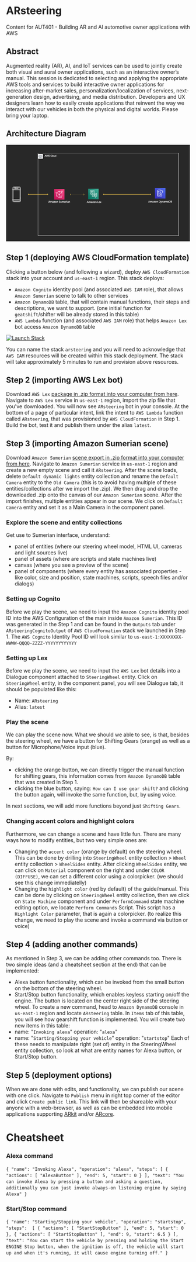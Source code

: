 # ARsteering
Content for AUT401 - Building AR and AI automotive owner applications with AWS

## Abstract
Augmented reality (AR), AI, and IoT services can be used to jointly create both visual and aural owner applications, such as an interactive owner’s manual. This session is dedicated to selecting and applying the appropriate AWS tools and services to build interactive owner applications for increasing after-market sales, personalization/localization of services, next-generation design, advertising, and media distribution. Developers and UX designers learn how to easily create applications that reinvent the way we interact with our vehicles in both the physical and digital worlds. Please bring your laptop.

## Architecture Diagram
![Architecture of ARsteering](./arch.png)

## Step 1 (deploying AWS CloudFormation template)
Clicking a button below (and following a wizard), deploy `AWS CloudFormation` stack into your account and `us-east-1` region. 
This stack deploys:
* `Amazon Cognito` identity pool (and associated `AWS IAM` role), that allows `Amazon Sumerian` scene to talk to other services
* `Amazon DynamoDB` table, that will contain manual functions, their steps and descriptions, we want to support. (one initial function for `geatshift`/shifter will be already stored in this table)
* `AWS Lambda` function (and associated `AWS IAM` role) that helps `Amazon Lex` bot access `Amazon DynamoDB` table

[![Launch Stack](https://cdn.rawgit.com/buildkite/cloudformation-launch-stack-button-svg/master/launch-stack.svg)](https://console.aws.amazon.com/cloudformation/home#/stacks/new?stackName=buildkite&templateURL=https://s3.amazonaws.com/my-great-stack.json)

You can name the stack `arsteering` and you will need to acknowledge that `AWS IAM` resources will be created within this stack deployment. 
The stack will take approximately 5 minutes to run and provision above resources.
## Step 2 (importing AWS Lex bot)
Download `AWS Lex` [package in .zip format into your computer from here](https://www.google.com). Navigate to `AWS Lex` service in `us-east-1` region, import the zip file that you've downloaded. You will now see `ARsteering` bot in your console. At the bottom of a page of particular intent, link the intent to `AWS Lambda` function called `ARsteering`, that was provisioned by `AWS CloudFormation` in Step 1. Build the bot, test it and publish them under the alias `latest`.

## Step 3 (importing Amazon Sumerian scene)
Download `Amazon Sumerian` [scene export in .zip format into your computer from here](https://www.google.com). Navigate to `Amazon Sumerian` service in `us-east-1` region and create a new empty scene and call it `ARsteering`. After the scene loads, delete `Default dynamic lights` entity collection and rename the `Default Camera` entity to the `Old Camera` (this is to avoid having multiple of these entities/collections after we import the .zip). We then drag and drop the downloaded .zip onto the canvas of our `Amazon Sumerian` scene. After the import finishes, multiple entities appear in our scene. We click on `Default Camera` entity and set it as a Main Camera in the component panel.
### Explore the scene and entity collections
Get use to Sumerian interface, understand:
* panel of entities (where our steering wheel model, HTML UI, cameras and light sources live)
* panel of assets (where are scripts and state machines live)
* canvas (where you see a preview of the scene)
* panel of components (where every entity has associated properties - like color, size and position, state machines, scripts, speech files and/or dialogs)
### Setting up Cognito
Before we play the scene, we need to input the `Amazon Cognito` identity pool ID into the AWS Configuration of the main  inside `Amazon Sumerian`. This ID was generated in the Step 1 and can be found in the `Outputs` tab under `ARsteeringCognitoOutput` of `AWS CloudFormation` stack we launched in Step 1. The `AWS Cognito` Identity Pool ID will look similar to `us-east-1:XXXXXXXX-WWWW-QQQQ-ZZZZ-YYYYYYYYYYYY`
### Setting up Lex
Before we play the scene, we need to input the `AWS Lex` bot details into a Dialogue component attached to `SteeringWheel` entity. Click on `SteeringWheel` entity, in the component panel, you will see Dialogue tab, it should be populated like this:
* Name: `ARsteering`
* Alias: `latest`
### Play the scene
We can play the scene now. What we should we able to see, is that, besides the steering wheel, we have a button for Shifting Gears (orange) as well as a button for Microphone/Voice input (blue). 

By:
* clicking the orange button, we can directly trigger the manual function for shifting gears, this information comes from `Amazon DynamoDB` table that was created in Step 1.
* clicking the blue button, saying: `How can I use gear shift?` and clicking the button again, will invoke the same function, but, by using voice.

In next sections, we will add more functions beyond just `Shifting Gears`.
### Changing accent colors and highlight colors
Furthermore, we can change a scene and have little fun. There are many ways how to modify entities, but two very simple ones are:
* Changing the `accent color` (orange by default) on the steering wheel. This can be done by drilling into `SteeringWheel` entity collection > `Wheel` entity collection > `WheelSides` entity. After clicking `WheelSides` entity, we can click on `Material` component on the right and under `COLOR (DIFFUSE)`, we can set a different color using a colorpicker. (we should see this change immediatelly)
* Changing the `highlight color` (red by default) of the guide/manual. This can be done by clicking on `SteeringWheel` entity collection, then we click on `State Machine` component and under `PerformCommand` state machine editing option, we locate `Perform Commands` Script. This script has a `Highlight Color` parameter, that is again a colorpicker. (to realize this change, we need to play the scene and invoke a command via button or voice)
## Step 4 (adding another commands)
As mentioned in Step 3, we can be adding other commands too. There is two simple ideas (and a cheatsheet section at the end) that can be implemented:
* Alexa button functionality, which can be invoked from the small button on the bottom of the steering wheel.
* Start/Stop button functionality, which enables keyless starting on/off the engine. The button is located on the center right side of the steering wheel.
To create a new command, head to `Amazon DynamoDB` console in `us-east-1` region and locate `ARsteering` table. In `Items` tab of this table, you will see how gearshift function is implemented. You will create two new items in this table:
* name: "`Invoking alexa`" operation: "`alexa`"
* name: "`Starting/Stopping your vehicle`" operation: "`startstop`"
Each of these needs to manipulate right (set of) entity in the SteeringWheel entity collection, so look at what are entity names for Alexa button, or Start/Stop button.
## Step 5 (deployment options)
When we are done with edits, and functionality, we can publish our scene with one click. Navigate to `Publish` menu in right top corner of the editor and click `Create public link`. This link will then be shareable with your anyone with a web-browser, as well as can be embedded into mobile applications supporting [ARkit](https://docs.sumerian.amazonaws.com/tutorials/create/intermediate/augmented-reality-using-sumerian-arkit/) and/or [ARcore](https://docs.sumerian.amazonaws.com/tutorials/create/intermediate/augmented-reality-using-sumerian-arcore/).
# Cheatsheet
### Alexa command
`
{
  "name": "Invoking Alexa",
  "operation": "alexa",
  "steps": [
    {
      "actions": [
        "AlexaButton"
      ],
      "end": 5,
      "start": 0
    }
  ],
  "text": "You can invoke Alexa by pressing a button and asking a question, additionally you can just invoke always-on listening engine by saying Alexa"
}
`
### Start/Stop command
`
{
  "name": "Starting/Stopping your vehicle",
  "operation": "startstop",
  "steps": 
  [
    {
      "actions": [
        "StartStopButton"
      ],
      "end": 5,
      "start": 0
    },
    {
      "actions": [
        "StartStopButton"
      ],
      "end": 9,
      "start": 6.5
    }
  ],
  "text": "You can start the vehicle by pressing and holding the Start ENGINE Stop button, when the ignition is off, the vehicle will start up and when it's running, it will cause engine turning off."
}
`